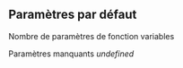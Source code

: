 ## Paramètres par défaut

Nombre de paramètres de fonction variables

Paramètres manquants *undefined*
